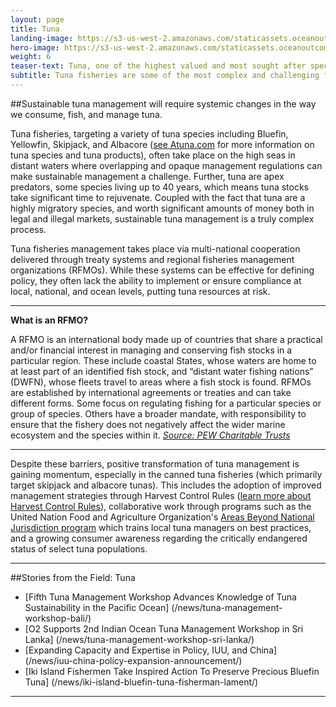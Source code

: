 ```yaml
---
layout: page
title: Tuna
landing-image: https://s3-us-west-2.amazonaws.com/staticassets.oceanoutcomes.org/rollover+images/tuna-hover.jpg
hero-image: https://s3-us-west-2.amazonaws.com/staticassets.oceanoutcomes.org/hero+photos/tunahero.jpg
weight: 6
teaser-text: Tuna, one of the highest valued and most sought after species, will continue to face unsustainable fishing practices without a collaborative international management engagement and implementation strategy.
subtitle: Tuna fisheries are some of the most complex and challenging fisheries to sustainably manage.
---
```


##Sustainable tuna management will require systemic changes in the way we consume, fish, and manage tuna.

Tuna fisheries, targeting a variety of tuna species including Bluefin, Yellowfin, Skipjack, and Albacore (<a href="http://www.atuna.com/index.php/en/tuna-info/tuna-species-guide" target="_blank">see Atuna.com</a> for more information on tuna species and tuna products), often take place on the high seas in distant waters where overlapping and opaque management regulations can make sustainable management a challenge. Further, tuna are apex predators, some species living up to 40 years, which means tuna stocks take significant time to rejuvenate. Coupled with the fact that tuna are a highly migratory species, and worth significant amounts of money both in legal and illegal markets, sustainable tuna management is a truly complex process.

Tuna fisheries management takes place via multi-national cooperation delivered through treaty systems and regional fisheries management organizations (RFMOs). While these systems can be effective for defining policy, they often lack the ability to implement or ensure compliance at local, national, and ocean levels, putting tuna resources at risk. 

----

**What is an RFMO?**

A RFMO is an international body made up of countries that share a practical and/or financial interest in managing and conserving fish stocks in a particular region. These include coastal States, whose waters are home to at least part of an identified fish stock, and “distant water fishing nations” (DWFN), whose fleets travel to areas where a fish stock is found. RFMOs are established by international agreements or treaties and can take different forms. Some focus on regulating fishing for a particular species or group of species. Others have a broader mandate, with responsibility to ensure that the fishery does not negatively affect the wider marine ecosystem and the species within it. <a href="http://www.pewtrusts.org/en/research-and-analysis/fact-sheets/2012/02/23/faq-what-is-a-regional-fishery-management-organization" target="_blank">*Source: PEW Charitable Trusts*</a>

----

Despite these barriers, positive transformation of tuna management is gaining momentum, especially in the canned tuna fisheries (which primarily target skipjack and albacore tunas). This includes the adoption of improved management strategies through Harvest Control Rules (<a href="http://www.pewtrusts.org/en/research-and-analysis/fact-sheets/2016/07/harvest-control-rules" target="_blank">learn more about Harvest Control Rules</a>), collaborative work through programs such as the United Nation Food and Agriculture Organization's <a href="http://www.fao.org/in-action/commonoceans/en/" target="_blank">Areas Beyond National Jurisdiction program</a> which trains local tuna managers on best practices, and a growing consumer awareness regarding the critically endangered status of select tuna populations.

---
##Stories from the Field: Tuna

* [Fifth Tuna Management Workshop Advances Knowledge of Tuna Sustainability in the Pacific Ocean] (/news/tuna-management-workshop-bali/)
* [O2 Supports 2nd Indian Ocean Tuna Management Workshop in Sri Lanka] (/news/tuna-management-workshop-sri-lanka/)
* [Expanding Capacity and Expertise in Policy, IUU, and China] (/news/iuu-china-policy-expansion-announcement/)
* [Iki Island Fishermen Take Inspired Action To Preserve Precious Bluefin Tuna] (/news/iki-island-bluefin-tuna-fisherman-lament/)

---
